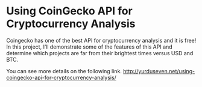 # Using CoinGecko API for Cryptocurrency Analysis

Coingecko has one of the best API for cryptocurrency analysis and it is free! In this project, I’ll demonstrate some of the features of this API and determine which projects are far from their brightest times versus USD and BTC.

You can see more details on the following link.
http://yurduseven.net/using-coingecko-api-for-cryptocurrency-analysis/
